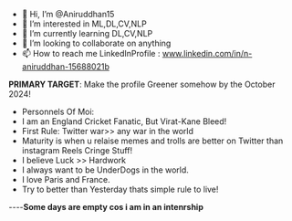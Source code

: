 - 👋 Hi, I’m @Aniruddhan15
- 👀 I’m interested in ML,DL,CV,NLP
- 🌱 I’m currently learning DL,CV,NLP
- 💞️ I’m looking to collaborate on anything 
- 📫 How to reach me LinkedInProfile : www.linkedin.com/in/n-aniruddhan-15688021b

**PRIMARY TARGET**:
Make the profile Greener somehow by the October 2024!

- Personnels Of Moi:
- I am an England Cricket Fanatic, But Virat-Kane Bleed!
- First Rule: Twitter war>> any war in the world
- Maturity is when u relaise memes and trolls are better on Twitter than instagram Reels Cringe Stuff!
- I believe Luck >> Hardwork
- I always want to be UnderDogs in the world.
- I love Paris and France.
- Try to better than Yesterday thats simple rule to live!

----**Some days are empty cos i am in an intenrship**
<!---
Aniruddhan15/Aniruddhan15 is a ✨ special ✨ repository because its `README.md` (this file) appears on your GitHub profile.
You can click the Preview link to take a look at your changes.
--->
